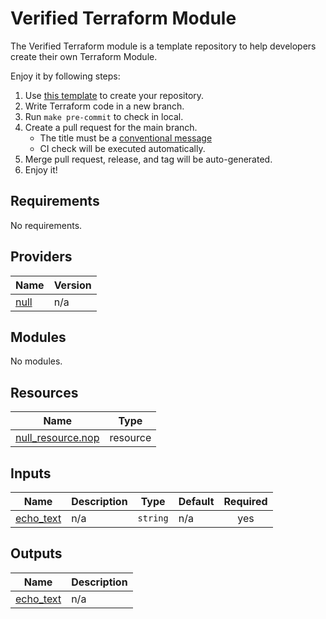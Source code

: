 # Verified Terraform Module

The Verified Terraform module is a template repository to help developers create their own Terraform Module.

Enjoy it by following steps:

1. Use [this template](https://github.com/lonegunmanb/terraform-verified-module) to create your repository.
2. Write Terraform code in a new branch.
3. Run `make pre-commit` to check in local.
4. Create a pull request for the main branch.
    * The title must be a [conventional message](https://www.conventionalcommits.org/)
    * CI check will be executed automatically.
5. Merge pull request, release, and tag will be auto-generated.
6. Enjoy it!

<!-- BEGIN_TF_DOCS -->
## Requirements

No requirements.

## Providers

| Name                                                 | Version |
|------------------------------------------------------|---------|
| <a name="provider_null"></a> [null](#provider\_null) | n/a     |

## Modules

No modules.

## Resources

| Name                                                                                                       | Type     |
|------------------------------------------------------------------------------------------------------------|----------|
| [null_resource.nop](https://registry.terraform.io/providers/hashicorp/null/latest/docs/resources/resource) | resource |

## Inputs

| Name                                                            | Description | Type     | Default | Required |
|-----------------------------------------------------------------|-------------|----------|---------|:--------:|
| <a name="input_echo_text"></a> [echo\_text](#input\_echo\_text) | n/a         | `string` | n/a     |   yes    |

## Outputs

| Name                                                              | Description |
|-------------------------------------------------------------------|-------------|
| <a name="output_echo_text"></a> [echo\_text](#output\_echo\_text) | n/a         |
<!-- END_TF_DOCS -->
